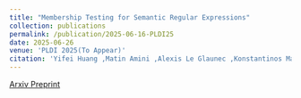 ```yaml
---
title: "Membership Testing for Semantic Regular Expressions"
collection: publications
permalink: /publication/2025-06-16-PLDI25
date: 2025-06-26
venue: 'PLDI 2025(To Appear)'
citation: 'Yifei Huang ,Matin Amini ,Alexis Le Glaunec ,Konstantinos Mamouras and Mukund Raghothaman. 2024. Membership Testing for Semantic Regular Expressions'
---
```


[Arxiv Preprint](https://arxiv.org/abs/2410.13262)
